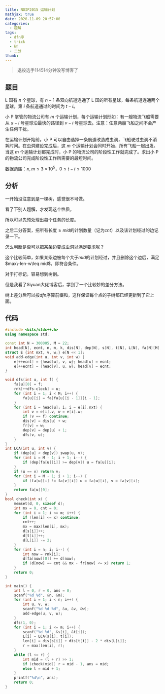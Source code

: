 ```yaml
---
title: NOIP2015 运输计划
mathjax: true
date: 2020-11-09 20:57:00
categories: 
  - 题解
tags: 
  - dfn序
  - trick
  - 树
  - 二分
thumb: 
---
```



> 退役选手114514分钟没写博客了

## 题目

L 国有 $n$ 个星球，有 $n-1$ 条双向航道连通了 L 国的所有星球，每条航道连通两个星球，第 $i$ 条航道通过的时间为 $t-i$。

小 P 掌管的物流公司有 $m$ 个运输计划，每个运输计划形如：有一艘物流飞船需要从 $u-i$ 号星球沿最快的路径到 $v-i$ 号星球去。注意：任意两艘飞船之间不会产生任何干扰。

在运输计划开始前，小 P 可以自由选择一条航道改造成虫洞，飞船驶过虫洞不消耗时间。在虫洞建设完成后，这 $m$ 个运输计划会同时开始，所有飞船一起出发。当这 $m$ 个运输计划都完成时，小 P 的物流公司的阶段性工作就完成了。求出小 P 的物流公司完成阶段性工作所需要的最短时间。

数据范围：$n,m\le 3\times 10^5$，$0\le t-i\le 1000$



## 分析

一开始没注意到是一棵树，感觉很不可做。

看了下别人题解，才发现这个性质。

所以可以先预处理出每个任务的长度。

之后二分答案，把所有长度$\geq mid$的计划数量（记为$cnt$）以及该计划经过的边记录一下。

怎么判断是否可以把某条边变成虫洞以满足要求呢？

这个比较简单，如果某条边被每个大于$mid$的计划经过，并且删除这个边后，满足$max\-len-w\leq mid$，即符合条件。



对于打标记，容易想到树剖。

但是我看了Siyuan大佬博客后，学到了一个比较妙的差分方法。

树上差分后可以按$dfn$序算前缀和，这样保证每个点的子树都已经更新到了它上面。



## 代码

```cpp
#include <bits/stdc++.h>
using namespace std;

const int N = 300005, M = 22;
int head[N], ecnt, n, m, k, dis[N], dep[N], s[N], t[N], L[N], fa[N][M], rnk[N], dfs-clock, len[N], d[N], fr[N];
struct E {int nxt, v, w;} e[N << 1];
void add-edge(int u, int v, int w) {
    e[++ecnt] = {head[u], v, w}; head[u] = ecnt;
    e[++ecnt] = {head[v], u, w}; head[v] = ecnt;
} 

void dfs(int u, int f) {
    fa[u][0] = f;
    rnk[++dfs-clock] = u;
    for (int i = 1; i < M; i++) {
        fa[u][i] = fa[fa[u][i - 1]][i - 1];
    }
    for (int i = head[u]; i; i = e[i].nxt) {
    	int v = e[i].v, w = e[i].w;
    	if (v == f) continue;
    	dis[v] = dis[u] + w;
    	fr[v] = w;
    	dep[v] = dep[u] + 1;
    	dfs(v, u); 
    }
}
int LCA(int u, int v) {
	if (dep[u] < dep[v]) swap(u, v);
	for (int i = M - 1; i + 1; i--) {
		if (dep[fa[u][i]] >= dep[v]) u = fa[u][i];
	}
	if (u == v) return v;
	for (int i = M - 1; i + 1; i--) {
		if (fa[u][i] != fa[v][i]) u = fa[u][i], v = fa[v][i];
	}
	return fa[u][0];
}
bool check(int x) {
	memset(d, 0, sizeof d);
	int mx = 0, cnt = 0;
	for (int i = 1; i <= m; i++) {
		if (len[i] <= x) continue;
		cnt++;
		mx = max(len[i], mx);
		d[s[i]]++;
		d[t[i]]++;
		d[L[i]] -= 2;
	}
	for (int i = n; i; i--) {
		int now = rnk[i];
        d[fa[now][0]] += d[now];
        if (d[now] == cnt && mx - fr[now] <= x) return 1;
	}
	return 0;
}

int main() {
	int l = 0, r = 0, ans = 0;
    scanf("%d %d", &n, &m);
    for (int i = 1; i < n; i++) {
    	int u, v, w;
    	scanf("%d %d %d", &u, &v, &w);
    	add-edge(u, v, w);
    }
    dfs(1, 0);
    for (int i = 1; i <= m; i++) {
        scanf("%d %d", &s[i], &t[i]);
        L[i] = LCA(s[i], t[i]);
        len[i] = dis[s[i]] + dis[t[i]] - 2 * dis[L[i]];
        r = max(len[i], r);
    }
    while (l <= r) {
    	int mid = (l + r) >> 1;
    	if (check(mid)) r = mid - 1, ans = mid;
    	else l = mid + 1;
    }
    printf("%d\n", ans);
    return 0;
}
```

